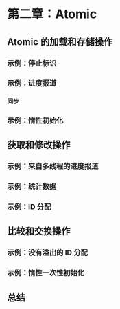 # 第二章：Atomic

## Atomic 的加载和存储操作

### 示例：停止标识

### 示例：进度报道

#### 同步

### 示例：惰性初始化

## 获取和修改操作

### 示例：来自多线程的进度报道

### 示例：统计数据

### 示例：ID 分配

## 比较和交换操作

### 示例：没有溢出的 ID 分配

### 示例：惰性一次性初始化

## 总结
